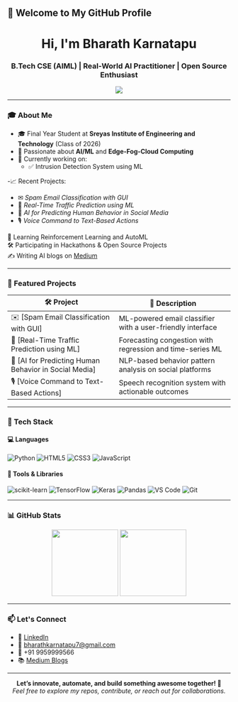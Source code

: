 ## 👋 Welcome to My GitHub Profile

<h1 align="center">Hi, I'm Bharath Karnatapu</h1>
<h3 align="center">B.Tech CSE (AIML) | Real-World AI Practitioner | Open Source Enthusiast</h3>

<p align="center">
  <img src="https://readme-typing-svg.herokuapp.com?font=Fira+Code&size=22&pause=1000&center=true&vCenter=true&width=500&lines=Machine+Learning+Enthusiast;Deep+Learning+Explorer;NLP+and+Networking+Projects;Building+AI+That+Matters+💡" />
</p>

---

### 🎓 About Me

- 🎓 Final Year Student at **Sreyas Institute of Engineering and Technology** (Class of 2026)  
- 💼 Passionate about **AI/ML** and **Edge-Fog-Cloud Computing** 
- 🚀 Currently working on:
  - ✅ Intrusion Detection System using ML

-📈 Recent Projects:
  - ✉ *Spam Email Classification with GUI*
  - 🚦 *Real-Time Traffic Prediction using ML*
  - 🧠 *AI for Predicting Human Behavior in Social Media*
  - 🎙 *Voice Command to Text-Based Actions*


🧠 Learning Reinforcement Learning and AutoML  
🛠️ Participating in Hackathons & Open Source Projects  
✍️ Writing AI blogs on [Medium](https://medium.com/@bharathkarnatapu7)

---

### 🚀 Featured Projects

| 🛠️ Project | 🌟 Description |
|------------|----------------|
| ✉️ [Spam Email Classification with GUI]| ML-powered email classifier with a user-friendly interface |
| 🚦 [Real-Time Traffic Prediction using ML]| Forecasting congestion with regression and time-series ML |
| 🧠 [AI for Predicting Human Behavior in Social Media]| NLP-based behavior pattern analysis on social platforms |
| 🎙️ [Voice Command to Text-Based Actions] | Speech recognition system with actionable outcomes |

---

### 🧰 Tech Stack

#### 💻 Languages
![Python](https://img.shields.io/badge/Python-3670A0?style=for-the-badge&logo=python&logoColor=white)
![HTML5](https://img.shields.io/badge/HTML5-E34F26?style=for-the-badge&logo=html5&logoColor=white)
![CSS3](https://img.shields.io/badge/CSS3-1572B6?style=for-the-badge&logo=css3&logoColor=white)
![JavaScript](https://img.shields.io/badge/JavaScript-F7DF1E?style=for-the-badge&logo=javascript&logoColor=black)

#### 🔧 Tools & Libraries
![scikit-learn](https://img.shields.io/badge/Scikit--Learn-F7931E?style=for-the-badge&logo=scikit-learn&logoColor=white)
![TensorFlow](https://img.shields.io/badge/TensorFlow-FF6F00?style=for-the-badge&logo=tensorflow&logoColor=white)
![Keras](https://img.shields.io/badge/Keras-D00000?style=for-the-badge&logo=keras&logoColor=white)
![Pandas](https://img.shields.io/badge/Pandas-2C2D72?style=for-the-badge&logo=pandas&logoColor=white)
![VS Code](https://img.shields.io/badge/VS%20Code-0078d7?style=for-the-badge&logo=visual-studio-code&logoColor=white)
![Git](https://img.shields.io/badge/Git-F05032?style=for-the-badge&logo=git&logoColor=white)

---

### 📊 GitHub Stats

<p align="center">
  <img src="https://github-readme-stats.vercel.app/api?username=KSS-Bharath&show_icons=true&theme=radical" height="150" />
  <img src="https://github-readme-stats.vercel.app/api/top-langs/?username=KSS-Bharath&layout=compact&theme=radical" height="150" />
</p>



---



### 📫 Let's Connect

- 🔗 [LinkedIn](https://www.linkedin.com/in/bharath-karnatapu/)
- 💌 bharathkarnatapu7@gmail.com
- 📱 +91 9959999566  
- 📚 [Medium Blogs](https://medium.com/@bharathkarnatapu7)

---

<p align="center">
  <b>Let’s innovate, automate, and build something awesome together! 🚀</b><br>
  <i>Feel free to explore my repos, contribute, or reach out for collaborations.</i>
</p>
